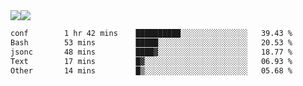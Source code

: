 <div style="display: flex; flex-direction: row;">
<img style="height: auto; width: auto;" class="img" src="https://raw.githubusercontent.com/blazepp/github-stats/master/generated/overview.svg#gh-dark-mode-only" />
<img style="height: auto; width: auto;" class="img" src="https://raw.githubusercontent.com/blazepp/github-stats/master/generated/languages.svg#gh-dark-mode-only" />
</div>

<div style="display: flex; flex-direction: row;">
<!--START_SECTION:waka-->

```txt
conf        1 hr 42 mins    ██████████░░░░░░░░░░░░░░░   39.43 %
Bash        53 mins         █████░░░░░░░░░░░░░░░░░░░░   20.53 %
jsonc       48 mins         ████▓░░░░░░░░░░░░░░░░░░░░   18.77 %
Text        17 mins         █▓░░░░░░░░░░░░░░░░░░░░░░░   06.93 %
Other       14 mins         █▒░░░░░░░░░░░░░░░░░░░░░░░   05.68 %
```

<!--END_SECTION:waka-->
</div>
